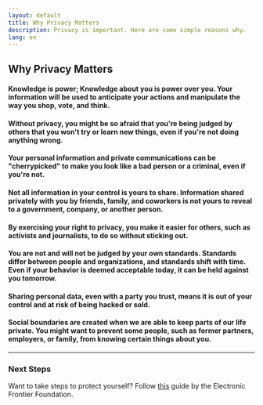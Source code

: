 ```yaml
---
layout: default
title: Why Privacy Matters
description: Privacy is important. Here are some simple reasons why.
lang: en
---
```


## Why Privacy Matters

#### Knowledge is power; Knowledge about you is power over you. Your information will be used to anticipate your actions and manipulate the way you shop, vote, and think.

#### Without privacy, you might be so afraid that you're being judged by others that you won't try or learn new things, even if you're not doing anything wrong.

#### Your personal information and private communications can be "cherrypicked" to make you look like a bad person or a criminal, even if you're not.

#### Not all information in your control is yours to share. Information shared privately with you by friends, family, and coworkers is not yours to reveal to a government, company, or another person.

#### By exercising your right to privacy, you make it easier for others, such as activists and journalists, to do so without sticking out.

#### You are not and will not be judged by your own standards. Standards differ between people and organizations, and standards shift with time. Even if your behavior is deemed acceptable today, it can be held against you tomorrow.

#### Sharing personal data, even with a party you trust, means it is out of your control and at risk of being hacked or sold.

#### Social boundaries are created when we are able to keep parts of our life private. You might want to prevent some people, such as former partners, employers, or family, from knowing certain things about you.

---

### Next Steps
Want to take steps to protect yourself? Follow [this](https://ssd.eff.org/) guide by the Electronic Frontier Foundation.
